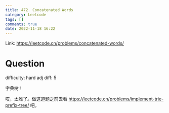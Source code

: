 ```yaml
---
title: 472. Concatenated Words
category: Leetcode
tags: []
comments: true
date: 2022-11-18 16:22
---
```




Link: https://leetcode.cn/problems/concatenated-words/

# Question

difficulty: hard
adj diff: 5

字典树！

哎，太难了。做这道题之前去看 https://leetcode.cn/problems/implement-trie-prefix-tree/ 吧。
